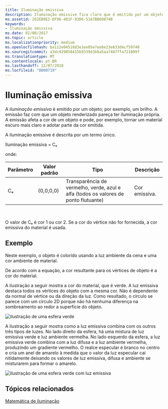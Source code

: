 ```yaml
---
title: Iluminação emissiva
description: Iluminação emissive fica claro que é emitido por um objeto; por exemplo, um brilho.
ms.assetid: 262EB9E2-DF96-401F-93D6-51A7BB60074B
keywords:
- Iluminação emissiva
ms.date: 02/08/2017
ms.topic: article
ms.localizationpriority: medium
ms.openlocfilehash: ba112e04518d3e1ee05e7ee8e23e633d4cf59748
ms.sourcegitcommit: a3dc929858415b933943bba5aa7487ffa721899f
ms.translationtype: MT
ms.contentlocale: pt-BR
ms.lasthandoff: 12/07/2018
ms.locfileid: "8800719"
---
```

# <a name="emissive-lighting"></a>Iluminação emissiva


A *iluminação emissiva* é emitido por um objeto; por exemplo, um brilho. A emissão faz com que um objeto renderizado pareça ter iluminação própria. A emissão afeta a cor de um objeto e pode, por exemplo, tornar um material escuro mais claro e adotar parte da cor emitida.

A iluminação emissive é descrita por um termo único.

Iluminação emissiva = Cₑ

onde:

| Parâmetro | Valor padrão | Tipo                                                                 | Descrição     |
|-----------|---------------|----------------------------------------------------------------------|-----------------|
| Cₑ        | (0,0,0,0)     | Transparência de vermelho, verde, azul e alfa (todos os valores de ponto flutuante) | Cor emissiva. |

 

O valor de Cₑ é cor 1 ou cor 2. Se a cor do vértice não for fornecida, a cor emissiva do material é usada.

## <a name="span-idexamplespanspan-idexamplespanspan-idexamplespanexample"></a><span id="Example"></span><span id="example"></span><span id="EXAMPLE"></span>Exemplo


Neste exemplo, o objeto é colorido usando a luz ambiente da cena e uma cor ambiente de material.

De acordo com a equação, a cor resultante para os vértices de objeto é a cor do material.

A ilustração a seguir mostra a cor do material, que é verde. A luz emissiva destaca todos os vértices do objeto com a mesma cor. Não é dependente da normal de vértice ou da direção da luz. Como resultado, o círculo se parece com um círculo 2D porque não há nenhuma diferença na sombreamento ao redor a superfície do objeto.

![ilustração de uma esfera verde](images/lighte.jpg)

A ilustração a seguir mostra como a luz emissiva combina com os outros três tipos de luzes. No lado direito da esfera, há uma mistura de luz emissiva verde e luz ambiente vermelha. No lado esquerdo da esfera, a luz emissiva verde combina com a luz difusa e a luz ambiente vermelha, produzindo um gradiente vermelho. O realce especular é branco no centro e cria um anel de amarelo à medida que o valor da luz especular cai nitidamente deixando os valores de luz emissiva, difusa e ambiente se misturarem para formar o amarelo.

![ilustração de uma esfera verde com luz emissiva](images/lightadse.jpg)

## <a name="span-idrelated-topicsspanrelated-topics"></a><span id="related-topics"></span>Tópicos relacionados


[Matemática de iluminação](mathematics-of-lighting.md)

 

 




